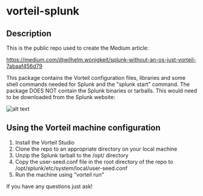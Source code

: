 # vorteil-splunk

## Description

This is the public repo used to create the Medium article:

https://medium.com/@wilhelm.wonigkeit/splunk-without-an-os-just-vorteil-7abaaf456d79

This package contains the Vorteil configuration files, libraries and some shell commands needed for Splunk and the "splunk start" command. The package DOES NOT contain the Splunk binaries or tarballs. This would need to be downloaded from the Splunk website:

![alt text](relative/path/to/img.jpg?raw=true "Title")

## Using the Vorteil machine configuration

1. Install the Vorteil Studio
2. Clone the repo to an appropriate directory on your local machine
3. Unzip the Splunk tarball to the /opt/ directory
4. Copy the user-seed.conf file in the root directory of the repo to /opt/splunk/etc/system/local/user-seed.conf
5. Run the machine using "vorteil run"

If you have any questions just ask!

